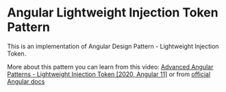 # Angular Lightweight Injection Token Pattern

This is an implementation of Angular Design Pattern - Lightweight Injection Token.

More about this pattern you can learn from this video: [Advanced Angular Patterns - Lightweight Injection Token [2020, Angular 11]](https://youtu.be/iBA2VLvqNr4) or from
[official Angular docs](https://angular.io/guide/lightweight-injection-tokens)
